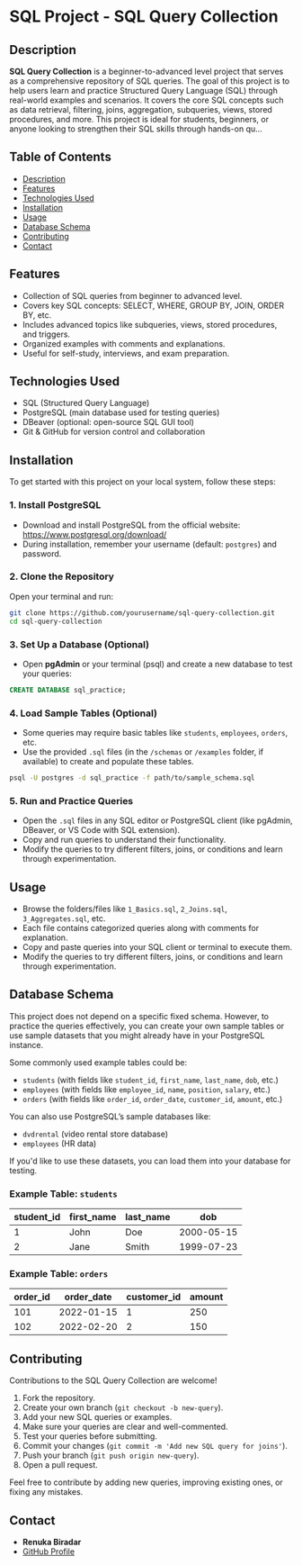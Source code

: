 
# SQL Project - SQL Query Collection

## Description
**SQL Query Collection** is a beginner-to-advanced level project that serves as a comprehensive repository of SQL queries. The goal of this project is to help users learn and practice Structured Query Language (SQL) through real-world examples and scenarios. It covers the core SQL concepts such as data retrieval, filtering, joins, aggregation, subqueries, views, stored procedures, and more. This project is ideal for students, beginners, or anyone looking to strengthen their SQL skills through hands-on qu...

## Table of Contents
- [Description](#description)
- [Features](#features)
- [Technologies Used](#technologies-used)
- [Installation](#installation)
- [Usage](#usage)
- [Database Schema](#database-schema)
- [Contributing](#contributing)
- [Contact](#contact)

## Features
- Collection of SQL queries from beginner to advanced level.
- Covers key SQL concepts: SELECT, WHERE, GROUP BY, JOIN, ORDER BY, etc.
- Includes advanced topics like subqueries, views, stored procedures, and triggers.
- Organized examples with comments and explanations.
- Useful for self-study, interviews, and exam preparation.

## Technologies Used
- SQL (Structured Query Language)
- PostgreSQL (main database used for testing queries)
- DBeaver (optional: open-source SQL GUI tool)
- Git & GitHub for version control and collaboration

## Installation

To get started with this project on your local system, follow these steps:

### 1. Install PostgreSQL

- Download and install PostgreSQL from the official website: https://www.postgresql.org/download/
- During installation, remember your username (default: `postgres`) and password.

### 2. Clone the Repository

Open your terminal and run:

```bash
git clone https://github.com/yourusername/sql-query-collection.git
cd sql-query-collection
```

### 3. Set Up a Database (Optional)

- Open **pgAdmin** or your terminal (psql) and create a new database to test your queries:

```sql
CREATE DATABASE sql_practice;
```

### 4. Load Sample Tables (Optional)

- Some queries may require basic tables like `students`, `employees`, `orders`, etc.
- Use the provided `.sql` files (in the `/schemas` or `/examples` folder, if available) to create and populate these tables.

```bash
psql -U postgres -d sql_practice -f path/to/sample_schema.sql
```

### 5. Run and Practice Queries

- Open the `.sql` files in any SQL editor or PostgreSQL client (like pgAdmin, DBeaver, or VS Code with SQL extension).
- Copy and run queries to understand their functionality.
- Modify the queries to try different filters, joins, or conditions and learn through experimentation.

## Usage

- Browse the folders/files like `1_Basics.sql`, `2_Joins.sql`, `3_Aggregates.sql`, etc.
- Each file contains categorized queries along with comments for explanation.
- Copy and paste queries into your SQL client or terminal to execute them.
- Modify the queries to try different filters, joins, or conditions and learn through experimentation.

## Database Schema

This project does not depend on a specific fixed schema. However, to practice the queries effectively, you can create your own sample tables or use sample datasets that you might already have in your PostgreSQL instance.

Some commonly used example tables could be:
- `students` (with fields like `student_id`, `first_name`, `last_name`, `dob`, etc.)
- `employees` (with fields like `employee_id`, `name`, `position`, `salary`, etc.)
- `orders` (with fields like `order_id`, `order_date`, `customer_id`, `amount`, etc.)

You can also use PostgreSQL’s sample databases like:
- `dvdrental` (video rental store database)
- `employees` (HR data)

If you'd like to use these datasets, you can load them into your database for testing.

### Example Table: `students`
| student_id | first_name | last_name | dob        |
|------------|------------|-----------|------------|
| 1          | John       | Doe       | 2000-05-15 |
| 2          | Jane       | Smith     | 1999-07-23 |

### Example Table: `orders`
| order_id | order_date | customer_id | amount |
|----------|------------|-------------|--------|
| 101      | 2022-01-15 | 1           | 250    |
| 102      | 2022-02-20 | 2           | 150    |

## Contributing

Contributions to the SQL Query Collection are welcome!

1. Fork the repository.
2. Create your own branch (`git checkout -b new-query`).
3. Add your new SQL queries or examples. 
4. Make sure your queries are clear and well-commented.
5. Test your queries before submitting.
6. Commit your changes (`git commit -m 'Add new SQL query for joins'`).
7. Push your branch (`git push origin new-query`).
8. Open a pull request.

Feel free to contribute by adding new queries, improving existing ones, or fixing any mistakes.

## Contact
- **Renuka Biradar**
- [GitHub Profile](https://github.com/yourusername)
